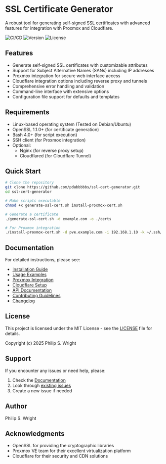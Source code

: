 # SSL Certificate Generator

A robust tool for generating self-signed SSL certificates with advanced features for integration with Proxmox and Cloudflare.

![CI/CD](https://github.com/pdubbbbbs/ssl-cert-generator/actions/workflows/test.yml/badge.svg)
![Version](https://img.shields.io/badge/Version-1.1.0-brightgreen)
![License](https://img.shields.io/badge/License-MIT-blue)

## Features

- Generate self-signed SSL certificates with customizable attributes
- Support for Subject Alternative Names (SANs) including IP addresses
- Proxmox integration for secure web interface access
- Cloudflare integration options including reverse proxy and tunnels
- Comprehensive error handling and validation
- Command-line interface with extensive options
- Configuration file support for defaults and templates

## Requirements

- Linux-based operating system (Tested on Debian/Ubuntu)
- OpenSSL 1.1.0+ (for certificate generation)
- Bash 4.0+ (for script execution)
- SSH client (for Proxmox integration)
- Optional:
  - Nginx (for reverse proxy setup)
  - Cloudflared (for Cloudflare Tunnel)

## Quick Start

```bash
# Clone the repository
git clone https://github.com/pdubbbbbs/ssl-cert-generator.git
cd ssl-cert-generator

# Make scripts executable
chmod +x generate-ssl-cert.sh install-proxmox-cert.sh

# Generate a certificate
./generate-ssl-cert.sh -d example.com -o ./certs

# For Proxmox integration
./install-proxmox-cert.sh -d pve.example.com -i 192.168.1.10 -k ~/.ssh/id_rsa
```

## Documentation

For detailed instructions, please see:

- [Installation Guide](docs/installation.md)
- [Usage Examples](docs/usage.md)
- [Proxmox Integration](docs/proxmox-integration.md)
- [Cloudflare Setup](docs/cloudflare-setup.md)
- [API Documentation](docs/api.md)
- [Contributing Guidelines](CONTRIBUTING.md)
- [Changelog](CHANGELOG.md)

## License

This project is licensed under the MIT License - see the [LICENSE](LICENSE) file for details.

Copyright (c) 2025 Philip S. Wright

## Support

If you encounter any issues or need help, please:

1. Check the [Documentation](docs/)
2. Look through [existing issues](https://github.com/pdubbbbbs/ssl-cert-generator/issues)
3. Create a new issue if needed

## Author

Philip S. Wright

## Acknowledgments

- OpenSSL for providing the cryptographic libraries
- Proxmox VE team for their excellent virtualization platform
- Cloudflare for their security and CDN solutions

